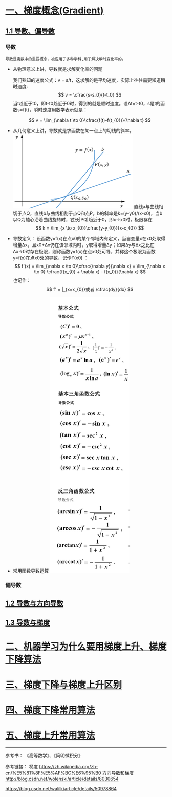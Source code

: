 # [一、梯度概念(Gradient)]()
 ## [1.1 导数、偏导数]()
  
  ### 导数
    导数是高数中的重要概念，被应用于多种学科,用于解决瞬时变化率的。        
  - 从物理意义上讲，导数就是求解变化率的问题  

    我们熟知的速度公式：v = s/t，这求解的是平均速度，实际上往往需要知道瞬时速度:
    $$
     v = \cfrac{s-s_0}{t-t_0}
    $$
    当t趋近于t0，即t-t0趋近于0时，得到的就是顺时速度。设Δt=t-t0，s是t的函数s=f(t)，瞬时速度用数学表示就是：

    $$
         v = \lim_{\nabla t \to 0}\cfrac{f(t)-f(t_{0})}{\nabla t}
    $$

  - 从几何意义上讲，导数就是求函数在某一点上的切线的斜率。
![!\[\](../image/dot2.png)](../image/dot2.png)
        直线a与曲线相切于点Q，直线b与曲线相割于点Q和点P。b的斜率是k=(y-y0)/(x-x0)，当b以Q为轴心沿着曲线旋转时，铉长|PQ|趋近于0，即x→x0时，极限存在
$$
 k = \lim_{x \to x_{0}}\cfrac{y-y_{0}}{x-x_{0}}
$$
  - 导数定义：
        设函数y=f(x)在点x0的某个邻域内有定义，当自变量x在x0处取得增量Δx，且x0+Δx仍在该邻域内时，y取得增量Δy；如果Δy与Δx之比在Δx→0时存在极限，则称函数y=f(x)在点x0处可导，并称这个极限为函数y=f(x)在点x0处的导数，记作f’(x0) ：
        $$
         f'(x) = \lim_{\nabla x \to 0}\cfrac{\nabla y}{\nabla x} = \lim_{\nabla x \to 0} \cfrac{f(x_{0} + \nabla x) - f(x_0)}{\nabla x}
        $$
        也记作：
         $$
          f' = |_{x=x_{0}}或者 \cfrac{dy}{dx}
         $$
  - 常用函数导数运算
![!\[\](../image/dot3.png)](../image/dot3.png)

  ### 偏导数

## [1.2 导数与方向导数]()

## [1.3 导数与梯度]()

# [二、机器学习为什么要用梯度上升、梯度下降算法]()

# [三、梯度下降与梯度上升区别]()

# [四、梯度下降常用算法]()

# [五、梯度上升常用算法]()




---
参考书：
《高等数学》、《简明微积分》

参考链接：
梯度
https://zh.wikipedia.org/zh-cn/%E5%81%8F%E5%AF%BC%E6%95%B0
方向导数和梯度
http://blog.csdn.net/wolenski/article/details/8030654

https://blog.csdn.net/walilk/article/details/50978864